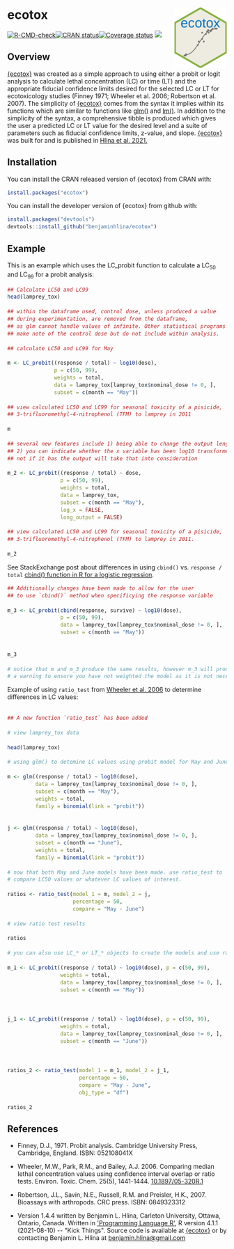 # ecotox <img src="man/figures/hex_sticker.png" align="right" width="120" />


[![R-CMD-check](https://github.com/benjaminhlina/ecotox/actions/workflows/R-CMD-check.yaml/badge.svg)](https://github.com/benjaminhlina/ecotox/actions/workflows/R-CMD-check.yaml)[![CRAN status](http://www.r-pkg.org/badges/version-ago/ecotox)](https://CRAN.R-project.org/package=ecotox)[![Coverage status](https://codecov.io/gh/benjaminhlina/ecotox/branch/master/graph/badge.svg)](https://codecov.io/github/benjaminhlina/ecotox?branch=master) [![](http://cranlogs.r-pkg.org/badges/last-month/ecotox)](https://CRAN.R-project.org/package=ecotox)

## Overview
[{ecotox}](https://CRAN.R-project.org/package=ecotox) was created as a simple approach to using either a probit or logit analysis to calculate lethal concentration (LC) or time (LT) and the appropriate fiducial confidence limits desired for the selected LC or LT for ecotoxicology studies (Finney 1971; Wheeler et al. 2006; Robertson et al. 2007). The simplicity of [{ecotox}](https://CRAN.R-project.org/package=ecotox) comes from the syntax it implies within its functions which are similar to functions like [glm()](https://stat.ethz.ch/R-manual/R-devel/library/stats/html/glm.html) and [lm()](https://stat.ethz.ch/R-manual/R-devel/library/stats/html/lm.html). In addition to the simplicity of the syntax, a comprehensive tibble is produced which gives the user a predicted LC or LT value for the desired level and a suite of parameters such as fiducial confidence limits, z-value, and slope.
[{ecotox}](https://CRAN.R-project.org/package=ecotox) was built for and is published in [Hlina et al. 2021.](https://doi.org/10.1016/j.jglr.2021.10.002)


## Installation
You can install the CRAN released version of {ecotox} from CRAN with:

``` r 
install.packages("ecotox")
```


You can install the developer version of {ecotox} from github with:


``` r
install.packages("devtools")
devtools::install_github("benjaminhlina/ecotox")
```

## Example

This is an example which uses the LC_probit function to calculate a LC<sub>50</sub> and LC<sub>99</sub> for a probit analysis: 


``` r
## Calculate LC50 and LC99
head(lamprey_tox)

## within the dataframe used, control dose, unless produced a value
## during experimentation, are removed from the dataframe,
## as glm cannot handle values of infinite. Other statistical programs
## make note of the control dose but do not include within analysis. 

## calculate LC50 and LC99 for May

m <- LC_probit((response / total) ~ log10(dose),
               p = c(50, 99),
               weights = total,
               data = lamprey_tox[lamprey_tox$nominal_dose != 0, ],
               subset = c(month == "May"))

## view calculated LC50 and LC99 for seasonal toxicity of a pisicide,
## 3-trifluoromethyl-4-nitrophenol (TFM) to lamprey in 2011

m

## several new features include 1) being able to change the output length 
## 2) you can indicate whether the x variable has been log10 transformed or 
## not if it has the output will take that into consideration

m_2 <- LC_probit((response / total) ~ dose,
                 p = c(50, 99),
                 weights = total,
                 data = lamprey_tox,
                 subset = c(month == "May"), 
                 log_x = FALSE, 
                 long_output = FALSE)
                  
## view calculated LC50 and LC99 for seasonal toxicity of a pisicide,
## 3-trifluoromethyl-4-nitrophenol (TFM) to lamprey in 2011.

m_2

``` 
See StackExchange post about differences in using `cbind()` vs. `response / total` [cbind() function in R for a logistic regression](https://stats.stackexchange.com/questions/259502/in-using-the-cbind-function-in-r-for-a-logistic-regression-on-a-2-times-2-t).

``` r
## Additionally changes have been made to allow for the user 
## to use `cbind()` method when specificying the response variable  

m_3 <- LC_probit(cbind(response, survive) ~ log10(dose),
                 p = c(50, 99),
                 data = lamprey_tox[lamprey_tox$nominal_dose != 0, ],
                 subset = c(month == "May"))
                  

m_3 

# notice that m and m_3 produce the same results, however m_3 will produce 
# a warning to ensure you have not weighted the model as it is not necessary 


```



Example of using `ratio_test` from [Wheeler et al. 2006](https://setac.onlinelibrary.wiley.com/doi/abs/10.1897/05-320R.1) to determine differences in LC values:


``` r

## A new function `ratio_test` has been added 

# view lamprey_tox data

head(lamprey_tox)

# using glm() to detemine LC values using probit model for May and June

m <- glm((response / total) ~ log10(dose),
         data = lamprey_tox[lamprey_tox$nominal_dose != 0, ],
         subset = c(month == "May"),
         weights = total,
         family = binomial(link = "probit"))


j <- glm((response / total) ~ log10(dose),
         data = lamprey_tox[lamprey_tox$nominal_dose != 0, ],
         subset = c(month == "June"),
         weights = total,
         family = binomial(link = "probit"))

# now that both May and June models have been made. use ratio_test to
# compare LC50 values or whatever LC values of interest.

ratios <- ratio_test(model_1 = m, model_2 = j, 
                     percentage = 50, 
                     compare = "May - June")

# view ratio test results

ratios

# you can also use LC_* or LT_* objects to create the models and use ratio test:

m_1 <- LC_probit((response / total) ~ log10(dose), p = c(50, 99),
                 weights = total,
                 data = lamprey_tox[lamprey_tox$nominal_dose != 0, ],
                 subset = c(month == "May"))



j_1 <- LC_probit((response / total) ~ log10(dose), p = c(50, 99),
                 weights = total,
                 data = lamprey_tox[lamprey_tox$nominal_dose != 0, ],
                 subset = c(month == "June"))



ratios_2 <- ratio_test(model_1 = m_1, model_2 = j_1, 
                       percentage = 50,
                       compare = "May - June", 
                       obj_type = "df")

ratios_2


``` 

## References 

* Finney, D.J., 1971. Probit analysis. Cambridge University Press, Cambridge, England. ISBN: 052108041X
 
* Wheeler, M.W., Park, R.M., and Bailey, A.J. 2006. Comparing median lethal concentration values using confidence interval overlap or ratio tests. Environ. Toxic. Chem. 25(5), 1441-1444. [10.1897/05-320R.1](https://setac.onlinelibrary.wiley.com/doi/abs/10.1897/05-320R.1)

* Robertson, J.L., Savin, N.E., Russell, R.M. and Preisler, H.K., 2007. Bioassays with arthropods. CRC press. ISBN: 0849323312


* Version 1.4.4 written by Benjamin L. Hlina, Carleton University, Ottawa, Ontario, Canada. Written in ['Programming Language R'](https://www.r-project.org/), R version 4.1.1 (2021-08-10) -- "Kick Things". Source code is available at [{ecotox}](https://github.com/benjaminhlina/ecotox) or by contacting Benjamin L. Hlina at benjamin.hlina@gmail.com
